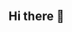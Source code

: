 ## Hi there 👋

<!--
**Haseebshaikh11/Haseebshaikh11** is a ✨ _special_ ✨ repository because its `README.md` (this file) appears on your GitHub profile.

Here are some ideas to get you started:

- 🔭 I’m currently working on ...
- 🌱 I’m currently learning ...
- 👯 I’m looking to collaborate on ...<h1 align="center">Hi 👋, I'm Haseebshaikh</h1>
<h3 align="center">Java developer</h3>

<p align="left"> <img src="https://komarev.com/ghpvc/?username=haseebshaikh11&label=Profile%20views&color=0e75b6&style=flat" alt="haseebshaikh11" /> </p>

- 🔭 Iam currently working on **Java**

- 🌱 Iam currently learning **Advance java developer**

- 📫 How to reach me **zakriashaikh152@gmail.com**

<h3 align="left">Connect with me:</h3>
<p align="left">
<a href="https://fb.com/haseeb shaikh" target="blank"><img align="center" src="https://raw.githubusercontent.com/rahuldkjain/github-profile-readme-generator/master/src/images/icons/Social/facebook.svg" alt="haseeb shaikh" height="30" width="40" /></a>
<a href="https://instagram.com/haseebshaikh156" target="blank"><img align="center" src="https://raw.githubusercontent.com/rahuldkjain/github-profile-readme-generator/master/src/images/icons/Social/instagram.svg" alt="haseebshaikh156" height="30" width="40" /></a>
</p>

<p><img align="left" src="https://github-readme-stats.vercel.app/api/top-langs?username=haseebshaikh11&show_icons=true&locale=en&layout=compact" alt="haseebshaikh11" /></p>

<p>&nbsp;<img align="center" src="https://github-readme-stats.vercel.app/api?username=haseebshaikh11&show_icons=true&locale=en" alt="haseebshaikh11" /></p
- 🤔 I’m looking for help with ...
- 💬 Ask me about ...
- 📫 How to reach me: ...
- 😄 Pronouns: ...
- ⚡ Fun fact: ...
-->
